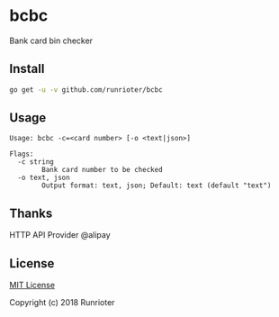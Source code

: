 bcbc
======

Bank card bin checker

## Install

```bash
go get -u -v github.com/runrioter/bcbc
```

## Usage

```
Usage: bcbc -c=<card number> [-o <text|json>]

Flags:
  -c string
    	Bank card number to be checked
  -o text, json
    	Output format: text, json; Default: text (default "text")
```

## Thanks

HTTP API Provider @alipay


## License

[MIT License](LICENSE)

Copyright (c) 2018 Runrioter
